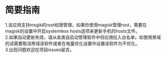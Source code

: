 # 简要指南 
1.该应用支持msgik的root权限管理，如果你使用magisk管理root，需要在magisk的设置中开启systemless hosts选项来更新手机的hosts文件。  <br/>
2.如果自动更新失效，请从各类自启动管理软件中将应用拉入白名单。如使用黑域的话需要取消黑域该软件或者在电量优化设置中设置该软件为不优化。  <br/>
3.出现问题欢迎在项目issues留言。<br/>
